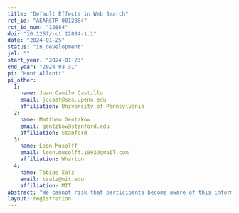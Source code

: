 ```yaml
---
title: "Default Effects in Web Search"
rct_id: "AEARCTR-0012884"
rct_id_num: "12884"
doi: "10.1257/rct.12884-1.1"
date: "2024-01-25"
status: "in_development"
jel: ""
start_year: "2024-01-23"
end_year: "2024-03-31"
pi: "Hunt Allcott"
pi_other:
  1:
    name: Juan Camilo Castillo
    email: jccast@sas.upenn.edu
    affiliation: University of Pennsylvania
  2:
    name: Matthew Gentzkow
    email: gentzkow@stanford.edu
    affiliation: Stanford
  3:
    name: Leon Musolff
    email: leon.musolff.1993@gmail.com
    affiliation: Wharton
  4:
    name: Tobias Salz
    email: tsalz@mit.edu
    affiliation: MIT
abstract: "We cannot risk that participants become aware of this information before the study is complete. Please refer to the pre-analysis plan for more information."
layout: registration
---
```


